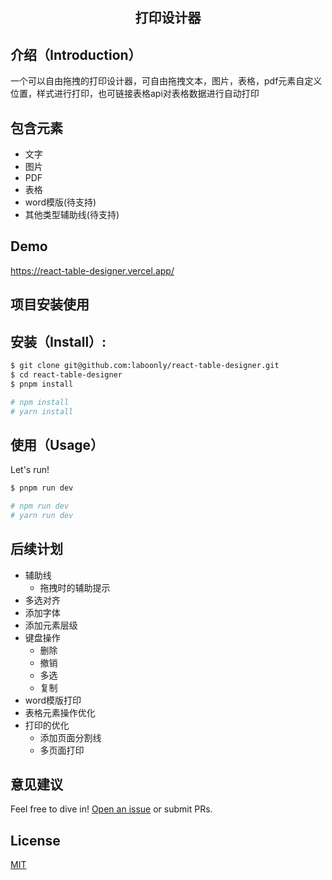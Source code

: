 <h2 align="center">打印设计器</h2>

## 介绍（Introduction）

一个可以自由拖拽的打印设计器，可自由拖拽文本，图片，表格，pdf元素自定义位置，样式进行打印，也可链接表格api对表格数据进行自动打印

## 包含元素
- 文字
- 图片
- PDF
- 表格
- word模版(待支持)
- 其他类型辅助线(待支持)

## Demo
  https://react-table-designer.vercel.app/

## 项目安装使用
## 安装（Install）:

```sh
$ git clone git@github.com:laboonly/react-table-designer.git
$ cd react-table-designer
$ pnpm install

# npm install
# yarn install
```

## 使用（Usage）

Let's run!

```sh
$ pnpm run dev

# npm run dev
# yarn run dev
```

## 后续计划
- 辅助线
  * 拖拽时的辅助提示
- 多选对齐
- 添加字体
- 添加元素层级
- 键盘操作
  * 删除
  * 撤销
  * 多选
  * 复制
- word模版打印
- 表格元素操作优化
- 打印的优化
  * 添加页面分割线
  * 多页面打印

## 意见建议

Feel free to dive in! [Open an issue](https://github.com/laboonly/react-table-designer) or submit PRs.

## License

[MIT](LICENSE)
